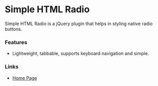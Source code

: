 Simple HTML Radio
=================

Simple HTML Radio is a jQuery plugin that helps in styling native radio buttons.

### Features

* Lightweight, tabbable, supports keyboard navigation and simple.

### Links

* [Home Page](http://www.kosinix.com/simple-html-radio/)